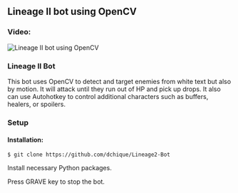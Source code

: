 ## Lineage II bot using OpenCV  
### Video:
![Lineage II bot using OpenCV](https://www.youtube.com/watch?v=k8rXYoxpYmg)
### Lineage II Bot  
This bot uses OpenCV to detect and target enemies from white text but also by motion. It will attack until they run out of HP and pick up drops. It also can use Autohotkey to control additional characters such as buffers, healers, or spoilers.
### Setup  
#### Installation:  
```  
$ git clone https://github.com/dchique/Lineage2-Bot 
```  
Install necessary Python packages.

Press GRAVE key to stop the bot.

